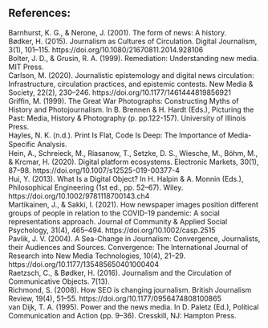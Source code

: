 <div class="w-full lg:w-6/12 m-auto pb-10 text-sm">
<h2>References:</h2>
<div class="my-2">Barnhurst, K. G., & Nerone, J. (2001). The form of news: A history.</div>
<div class="my-2">Bødker, H. (2015). Journalism as Cultures of Circulation. Digital Journalism, 3(1), 101–115. https://doi.org/10.1080/21670811.2014.928106</div>
<div class="my-2">Bolter, J. D., & Grusin, R. A. (1999). Remediation: Understanding new media. MIT Press.</div>
<div class="my-2">Carlson, M. (2020). Journalistic epistemology and digital news circulation: Infrastructure, circulation practices, and epistemic contests. New Media & Society, 22(2), 230–246. https://doi.org/10.1177/1461444819856921</div>
<div class="my-2">Griffin, M. (1999). The Great War Photographs: Constructing Myths of History and Photojournalism. In B. Brennen & H. Hardt (Eds.), Picturing the Past: Media, History & Photography (p. pp.122-157). University of Illinois Press.</div>
<div class="my-2">Hayles, N. K. (n.d.). Print Is Flat, Code Is Deep: The Importance of Media-Speciﬁc Analysis.</div>
<div class="my-2">Hein, A., Schreieck, M., Riasanow, T., Setzke, D. S., Wiesche, M., Böhm, M., & Krcmar, H. (2020). Digital platform ecosystems. Electronic Markets, 30(1), 87–98. https://doi.org/10.1007/s12525-019-00377-4</div>
<div class="my-2">Hui, Y. (2013). What Is a Digital Object? In H. Halpin & A. Monnin (Eds.), Philosophical Engineering (1st ed., pp. 52–67). Wiley. https://doi.org/10.1002/9781118700143.ch4</div>
<div class="my-2">Martikainen, J., & Sakki, I. (2021). How newspaper images position different groups of people in relation to the COVID-19 pandemic: A social representations approach. Journal of Community & Applied Social Psychology, 31(4), 465–494. https://doi.org/10.1002/casp.2515</div class="my-2">
<div class="my-2">Pavlik, J. V. (2004). A Sea-Change in Journalism: Convergence, Journalists, their Audiences and Sources. Convergence: The International Journal of Research into New Media Technologies, 10(4), 21–29. https://doi.org/10.1177/135485650401000404</div>
<div class="my-2">Raetzsch, C., & Bødker, H. (2016). Journalism and the Circulation of Communicative Objects. 7(13).</div>
<div class="my-2">Richmond, S. (2008). How SEO is changing journalism. British Journalism Review, 19(4), 51–55. https://doi.org/10.1177/0956474808100865</div>
<div class="my-2">van Dijk, T. A. (1995). Power and the news media. In D. Paletz (Ed.), Political Communication and Action (pp. 9–36). Cresskill, NJ: Hampton Press.</div>
</div>
